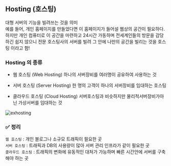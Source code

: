 ## Hosting (호스팅)
대형 서버의 기능을 빌려쓰는 것을 의미    
예를 들어, 개인 홈페이지를 만들었다면 이 홈페이지가 들어설 웹상의 공간이 필요하다.
하지만 개인 컴퓨터로 이 공간을 마련하고 24시간 가동하며 전세계인들의 방문을 감당하긴 쉽지 않으니 전문 호스팅사의 서버를 빌려 그 안에 나만의 공간을 빌리는 것을 호스팅 이라고 함!

### Hosting 의 종류
- 웹 호스팅 (Web Hosting)
하나의 서버장비를 여러명이 공유하여 사용하는 것      

- 서버 호스팅 (Server Hosting)
한 명의 고객이 하나의 서버장비를 임대하는 호스팅

- 클라우드 호스팅 (Cloud Hosting)
서버호스팅과 비슷하지만 물리적서버장비가아닌 가상서버를 임대하는 것

![exhosting](https://media.vlpt.us/images/dreamjh/post/f9d2a2b2-3b0b-4bfa-a4b9-580f2ef0c03f/image.png)

### ✅ 정리
```웹 호스팅``` : 개인 블로그나 소규모 트래픽이 필요한 곳      
```서버 호스팅``` : 트래픽과 DB의 사용량이 많아 서버 관리 인프라가 같이 필요한 곳       
```클라우드 호스팅``` : 트래픽의 변화에 유동적인 대처가 가능하며 빠른 시간안에 서버를 구축해야 하는 곳